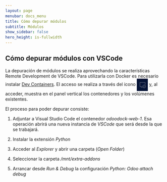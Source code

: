 ```yaml
---
layout: page
menubar: docs_menu
title: Cómo depurar módulos
subtitle: Módulos
show_sidebar: false
hero_height: is-fullwidth
---
```


## Cómo depurar módulos con VSCode

La depuración de módulos se realiza aprovechando la características Remote Development de VSCode. Para utilizarla con Docker es necesario instalar [Dev Containers](https://marketplace.visualstudio.com/items?itemName=ms-vscode-remote.remote-containers). El acceso se realiza a través del icono <img style="vertical-align:middle" src="./DOCUMENTATION/assets/icon_remote_containers.png" width="35" height="39" alt="icono acceso Remote Development"> y, al acceder, muestra en el panel vertical los contenedores y los volúmenes existentes. 

El proceso para poder depurar consiste:

 1. Adjuntar a Visual Studio Code el contenedor _odoodock-web-1_. Esa operación abrirá una nueva instancia de _VSCode_ que será desde la que se trabajará.

 2. Instalar la extensión _Python_
 
 3. Acceder al _Explorer_ y abrir una carpeta (_Open Folder_)

 3. Seleccionar la carpeta _/mnt/extra-addons_

 4. Arrancar desde _Run & Debug_ la configuración _Python: Odoo attach debug_